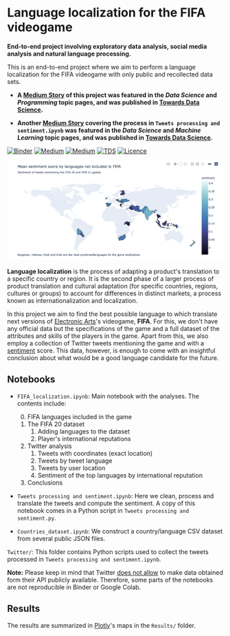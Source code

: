 # Language localization for the FIFA videogame

__End-to-end project involving exploratory data analysis, social media analysis and natural language processing.__  

This is an end-to-end project where we aim to perform a language localization for the FIFA videogame with only public and recollected data sets. 

* __A [Medium Story](https://towardsdatascience.com/language-localization-an-end-to-end-project-on-data-science-and-fifa-20-9b467c636345) of this project was featured in the _Data Science_ and _Programming_ topic pages, and was  published in [Towards Data Science](https://towardsdatascience.com).__

* __Another [Medium Story](https://towardsdatascience.com/twitter-json-data-processing-3f353a5deac4) covering the process in `Tweets processing and sentiment.ipynb` was featured in the _Data Science_ and _Machine Learning_ topic pages, and was  published in [Towards Data Science](https://towardsdatascience.com).__


[![Binder](https://mybinder.org/badge_logo.svg)](https://mybinder.org/v2/gh/hectoramirez/VideoGame-localization/master?filepath=FIFA_localization.ipynb)
[![Medium](https://img.shields.io/badge/Medium-Language_localization-success)]()
[![Medium](https://img.shields.io/badge/Medium-Twitter_JSON_data_processing-important)](https://towardsdatascience.com/twitter-json-data-processing-3f353a5deac4)
[![TDS](https://img.shields.io/badge/-Towards%20Data%20Science-blue)]()
[![Licence](https://img.shields.io/badge/Licence-MIT-red)](https://opensource.org/licenses/MIT)


![](Images/sample_image.jpg)


__Language localization__ is the process of adapting a product's translation to a specific country or region. It is the second phase of a larger process of product translation and cultural adaptation (for specific countries, regions, cultures or groups) to account for differences in distinct markets, a process known as internationalization and localization. 

In this project we aim to find the best possible language to which translate next versions of [Electronic Arts](https://www.ea.com)'s videogame, __FIFA__. For this, we don't have any official data but the specifications of the game and a full dataset of the attributes and skills of the players in the game. Apart from this, we also employ a collection of Twitter tweets mentioning the game and with a [sentiment](https://en.wikipedia.org/wiki/Sentiment_analysis) score. This data, however, is enough to come with an insightful conclusion about what would be a good language candidate for the future.

## Notebooks

* `FIFA_localization.ipynb`: Main notebook with the analyses. The contents include:

    0. FIFA languages included in the game
    1. The FIFA 20 dataset
        1. Adding languages to the dataset
        2. Player's international reputations
    2. Twitter analysis
        1. Tweets with coordinates (exact location)
        2. Tweets by tweet language
        3. Tweets by user location
        4. Sentiment of the top languages by international reputation
    3. Conclusions


* `Tweets processing and sentiment.ipynb`: Here we clean, process and translate the tweets and compute the sentiment. A copy of this notebook comes in a Python script in `Tweets processing and sentiment.py`.


* `Countries_dataset.ipynb`: We construct a country/language CSV dataset from several public JSON files.

`Twitter/`: This folder contains Python scripts used to collect the tweets processed in `Tweets processing and sentiment.ipynb`.

__Note:__ Please keep in mind that Twitter [does not allow](https://developer.twitter.com/en/developer-terms/more-on-restricted-use-cases) to make data obtained form their API publicly available. Therefore, some parts of the notebooks are not reproducible in Binder or Google Colab.

## Results

The results are summarized in [Plotly](https://plotly.com/python/)'s maps in the `Results/` folder.